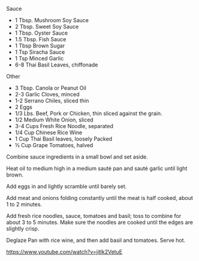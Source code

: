 Sauce
- 1 Tbsp. Mushroom Soy Sauce
- 2 Tbsp. Sweet Soy Sauce
- 1 Tbsp. Oyster Sauce
- 1.5 Tbsp. Fish Sauce
- 1 Tbsp Brown Sugar
- 1 Tsp Siracha Sauce
- 1 Tsp Minced Garlic
- 6-8  Thai Basil Leaves, chiffonade

Other
- 3 Tbsp. Canola or Peanut Oil
- 2-3  Garlic Cloves, minced
- 1-2   Serrano Chiles, sliced thin
- 2  Eggs
- 1/3 Lbs. Beef, Pork or Chicken, thin sliced against the grain.
- 1/2   Medium White Onion, sliced
- 3-4 Cups Fresh Rice Noodle, separated
- 1/4 Cup Chinese Rice Wine
- 1 Cup Thai Basil leaves, loosely Packed
- ½ Cup Grape Tomatoes, halved


Combine sauce ingredients in a small bowl and set aside.

Heat oil to medium high in a medium sauté pan and sauté garlic until light brown.

Add eggs in and lightly scramble until barely set.

Add meat and onions folding constantly until the meat is half cooked, about 1 to 2 minutes.

Add fresh rice noodles, sauce, tomatoes and basil; toss to combine for about 3 to 5 minutes. Make sure the noodles are cooked until the edges are slightly crisp.

Deglaze Pan with rice wine, and then add basil and tomatoes. Serve hot.

https://www.youtube.com/watch?v=jitlk2VetuE
